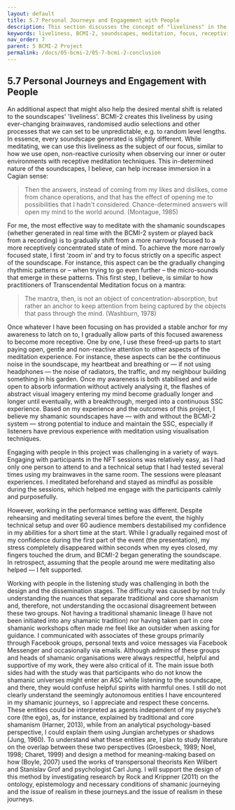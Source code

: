 ```yaml
---
layout: default
title: 5.7 Personal Journeys and Engagement with People
description: This section discusses the concept of "liveliness" in the soundscapes created by the BCMI-2 system, which is achieved through ever-changing brainwaves, randomized audio selections, and other unpredictable processes. The author suggests using this liveliness as a focus during meditation to increase immersion. The section also explores the author's personal approach to meditating with shamanic soundscapes and the importance of gradually shifting from a narrowly focused state to a receptive state of mind. Additionally, the challenges of engaging with people in the project are discussed.
keywords: liveliness, BCMI-2, soundscapes, meditation, focus, receptivity, Transcendental Meditation, awareness, engagement, NFT sessions, mindfulness
nav_order: 7
parent: 5 BCMI-2 Project
permalink: /docs/05-bcmi-2/05-7-bcmi-2-conclusion
---
```


## 5.7 Personal Journeys and Engagement with People

An additional aspect that might also help the desired mental shift is related to the soundscapes' 'liveliness'. BCMI-2 creates this liveliness by using ever-changing brainwaves, randomised audio selections and other processes that we can set to be unpredictable, e.g. to random level lengths. In essence, every soundscape generated is slightly different. While meditating, we can use this liveliness as the subject of our focus, similar to how we use open, non-reactive curiosity when observing our inner or outer environments with receptive meditation techniques. This in-determined nature of the soundscapes, I believe, can help increase immersion in a Cagian sense:

> Then the answers, instead of coming from my likes and dislikes, come from chance operations, and that has the effect of opening me to possibilities that I hadn't considered. Chance-determined answers will open my mind to the world around. (Montague, 1985)

For me, the most effective way to meditate with the shamanic soundscapes (whether generated in real time with the BCMI-2 system or played back from a recording) is to gradually shift from a more narrowly focused to a more receptively concentrated state of mind. To achieve the more narrowly focused state, I first ‘zoom in’ and try to focus strictly on a specific aspect of the soundscape. For instance, this aspect can be the gradually changing rhythmic patterns or – when trying to go even further – the micro-sounds that emerge in these patterns. This first step, I believe, is similar to how practitioners of Transcendental Meditation focus on a mantra:

>The mantra, then, is not an object of concentration-absorption, but rather an anchor to keep attention from being captured by the objects that pass through the mind. (Washburn, 1978)

Once whatever I have been focusing on has provided a stable anchor for my awareness to latch on to, I gradually allow parts of this focused awareness to become more receptive. One by one, I use these freed-up parts to start paying open, gentle and non-reactive attention to other aspects of the meditation experience. For instance, these aspects can be the continuous noise in the soundscape, my heartbeat and breathing or — if not using headphones — the noise of radiators, the traffic, and my neighbour building something in his garden. Once my awareness is both stabilised and wide open to absorb information without actively analysing it, the flashes of abstract visual imagery entering my mind become gradually longer and longer until eventually, with a breakthrough, merged into a continuous SSC experience. Based on my experience and the outcomes of this project, I believe my shamanic soundscapes have — with and without the BCMI-2 system — strong potential to induce and maintain the SSC, especially if listeners have previous experience with meditation using visualisation techniques.

Engaging with people in this project was challenging in a variety of ways. Engaging with participants in the NFT sessions was relatively easy, as I had only one person to attend to and a technical setup that I had tested several times using my brainwaves in the same room. The sessions were pleasant experiences. I meditated beforehand and stayed as mindful as possible during the sessions, which helped me engage with the participants calmly and purposefully. 

However, working in the performance setting was different. Despite rehearsing and meditating several times before the event, the highly technical setup and over 60 audience members destabilised my confidence in my abilities for a short time at the start. While I gradually regained most of my confidence during the first part of the event (the presentation), my stress completely disappeared within seconds when my eyes closed, my fingers touched the drum, and BCMI-2 began generating the soundscape. In retrospect, assuming that the people around me were meditating also helped — I felt supported. 

Working with people in the listening study was challenging in both the design and the dissemination stages. The difficulty was caused by not truly understanding the nuances that separate traditional and core shamanism and, therefore, not understanding the occasional disagreement between these two groups. Not having a traditional shamanic lineage (I have not been initiated into any shamanic tradition) nor having taken part in core shamanic workshops often made me feel like an outsider when asking for guidance. I communicated with associates of these groups primarily through Facebook groups, personal texts and voice messages via Facebook Messenger and occasionally via emails. Although admins of these groups and heads of shamanic organisations were always respectful, helpful and supportive of my work, they were also critical of it. The main issue both sides had with the study was that participants who do not know the shamanic universes might enter an ASC while listening to the soundscape, and there, they would confuse helpful spirits with harmful ones. I still do not clearly understand the seemingly autonomous entities I have encountered in my shamanic journeys, so I appreciate and respect these concerns. These entities could be interpreted as agents independent of my psyche’s core (the ego), as, for instance, explained by traditional and core shamanism (Harner, 2013), while from an analytical psychology-based perspective, I could explain them using Jungian archetypes or shadows (Jung, 1960). To understand what these entities are, I plan to study literature on the overlap between these two perspectives (Groesbeck, 1989; Noel, 1998; Charet, 1999) and design a method for meaning-making based on how (Boyle, 2007) used the works of transpersonal theorists Ken Wilbert and Stanislav Grof and psychologist Carl Jung. I will support the design of this method by investigating research by Rock and Krippner (2011) on the ontology, epistemology and necessary conditions of shamanic journeying and the issue of realism in these journeys.and the issue of realism in these journeys.